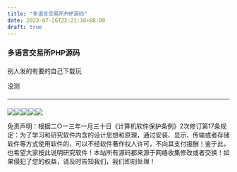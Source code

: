 ```yaml
---
title: "多语言交易所PHP源码"
date: 2023-07-26T22:21:16+08:00
draft: true
---
```


<h3 style="margin-bottom:20px">多语言交易所PHP源码</h3><p>别人发的有要的自己下载玩</p><p>没测</p><hr style="margin-bottom:20px;margin-top:20px;"><img src="https://stb.nl888.top/uploads/2023/04/06035125387.png" /><img src="https://stb.nl888.top/uploads/2023/04/06035131499.jpg" /><img src="https://stb.nl888.top/uploads/2023/04/06035133551.jpg" /><img src="https://stb.nl888.top/uploads/2023/04/06035134431.jpg" /><img src="https://stb.nl888.top/uploads/2023/04/06035125387.png" /><p>免责声明：根据二○一三年一月三十日《计算机软件保护条例》2次修订第17条规定：为了学习和研究软件内含的设计思想和原理，通过安装、显示、传输或者存储软件等方式使用软件的，可以不经软件著作权人许可，不向其支付报酬！鉴于此，也希望大家按此说明研究软件！本站所有源码都来源于网络收集修改或者交换！如果侵犯了您的权益，请及时告知我们，我们即刻处理！</p>
